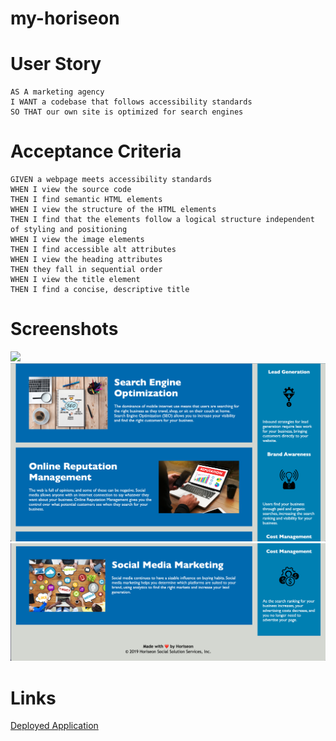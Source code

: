 # my-horiseon

# User Story

```
AS A marketing agency
I WANT a codebase that follows accessibility standards
SO THAT our own site is optimized for search engines
```

# Acceptance Criteria

```
GIVEN a webpage meets accessibility standards
WHEN I view the source code
THEN I find semantic HTML elements
WHEN I view the structure of the HTML elements
THEN I find that the elements follow a logical structure independent of styling and positioning
WHEN I view the image elements
THEN I find accessible alt attributes
WHEN I view the heading attributes
THEN they fall in sequential order
WHEN I view the title element
THEN I find a concise, descriptive title
```

# Screenshots

![](Develop/assets/images/horiseon-1.png)
![](Develop/assets/images/horiseon-2.png)
![](Develop/assets/images/horiseon-3.png)

# Links

<a href="" target="_blank">Deployed Application</a>
